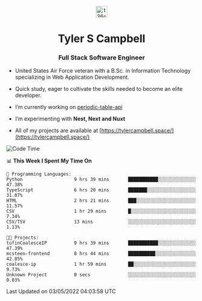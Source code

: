 <p align="center">
<a href="https://www.linkedin.com/in/t36campbell" target="blank"><img align="center" src="https://ik.imagekit.io/t36campbell/Portfolio/linkedin.png.original_m8bbGgPh6.png" alt="t36campbell" height="30" width="30" /></a>
</p>
<h1 align="center">Tyler S Campbell</h1>
<h3 align="center">Full Stack Software Engineer</h3>

* United States Air Force veteran with a B.Sc. in Information Technology specializing in Web Application Development. 

* Quick study, eager to cultivate the skills needed to become an elite developer.

* I’m currently working on [periodic-table-api](https://github.com/t36campbell/periodic-table-api)

* I’m experimenting with **Nest, Next and Nuxt**

* All of my projects are available at [https://tylercampbell.space/](https://tylercampbell.space/)

<!--START_SECTION:waka-->
![Code Time](http://img.shields.io/badge/Code%20Time-1%2C615%20hrs%2024%20mins-blue)

📊 **This Week I Spent My Time On** 

```text
💬 Programming Languages: 
Python                   9 hrs 39 mins       ███████████░░░░░░░░░░░░░░   47.38% 
TypeScript               6 hrs 20 mins       ███████░░░░░░░░░░░░░░░░░░   31.07% 
HTML                     2 hrs 21 mins       ███░░░░░░░░░░░░░░░░░░░░░░   11.57% 
CSV                      1 hr 29 mins        █░░░░░░░░░░░░░░░░░░░░░░░░   7.34% 
CSV/TSV                  13 mins             ░░░░░░░░░░░░░░░░░░░░░░░░░   1.13%

🐱‍💻 Projects: 
tufinCoalesceIP          9 hrs 39 mins       ███████████░░░░░░░░░░░░░░   47.39% 
mcsteen-frontend         8 hrs 44 mins       ██████████░░░░░░░░░░░░░░░   42.85% 
coalesce-ip              1 hr 59 mins        ██░░░░░░░░░░░░░░░░░░░░░░░   9.73% 
Unknown Project          0 secs              ░░░░░░░░░░░░░░░░░░░░░░░░░   0.03%

```


 Last Updated on 03/05/2022 04:03:58 UTC
<!--END_SECTION:waka-->

